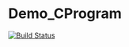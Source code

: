 # Demo_CProgram
[![Build Status](https://travis-ci.com/subha2019/Demo_CProgram.svg?branch=master)](https://travis-ci.com/subha2019/Demo_CProgram)
